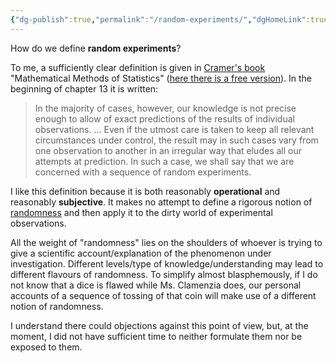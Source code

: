 ```yaml
---
{"dg-publish":true,"permalink":"/random-experiments/","dgHomeLink":true,"dgPassFrontmatter":false,"dgShowBacklinks":true,"dgShowLocalGraph":true,"dgShowInlineTitle":true,"dgShowFileTree":true,"dgEnableSearch":true}
---
```



How do we define **random experiments**?

To me, a sufficiently clear definition is given in [Cramer's book](https://press.princeton.edu/books/paperback/9780691005478/mathematical-methods-of-statistics-pms-9-volume-9) "Mathematical Methods of Statistics" ([here there is a free version](https://archive.org/details/in.ernet.dli.2015.223699)). In the beginning of chapter 13 it is written: 

>In the majority of cases, however, our knowledge is not precise  enough to allow of exact predictions of the results of individual  observations. ... Even if the utmost care is taken to keep all relevant  circumstances under control, the result may in such cases vary from  one observation to another in an irregular way that eludes all our  attempts at prediction. In such a case, we shall say that we are  concerned with a sequence of random experiments.

I like this definition because it is both reasonably **operational** and reasonably **subjective**. It makes no attempt to define a rigorous notion of [randomness](https://arxiv.org/abs/1908.07068)  and then apply it to the dirty world of experimental observations.

All the weight of "randomness" lies on the shoulders of whoever is trying to give a scientific account/explanation of the phenomenon under investigation. Different levels/type of knowledge/understanding may lead to different flavours of randomness. To simplify almost blasphemously, if I do not know that a dice is flawed while Ms. Clamenzia does, our personal accounts of a sequence of tossing of that coin will make use of a different notion of randomness.

I understand there could objections against this point of view, but, at the moment, I did not have sufficient time to neither formulate them nor be exposed to them.